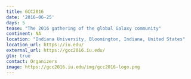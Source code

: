 ```yaml
---
title: GCC2016
date: '2016-06-25'
days: 5
tease: "The 2016 gathering of the global Galaxy community"
continent: NA
location: "Indiana University, Bloomington, Indiana, United States"
location_url: https://iu.edu/
external_url: https://gcc2016.iu.edu/
gtn: true
contact: Organizers
image: https://gcc2016.iu.edu/img/gcc2016-logo.png
---
```


